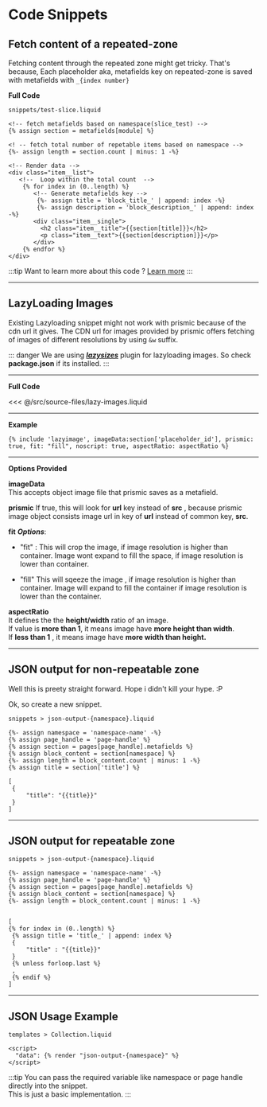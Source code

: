 # Code Snippets

## Fetch content of a repeated-zone

Fetching content through the repeated zone might get tricky. That's because, 
Each placeholder aka, metafields key on repeated-zone is saved with metafields with  ```_{index number}```

 **Full Code**

```
snippets/test-slice.liquid

<!-- fetch metafields based on namespace(slice_test) -->
{% assign section = metafields[module] %} 

<! -- fetch total number of repetable items based on namespace -->
{%- assign length = section.count | minus: 1 -%}

<!-- Render data -->
<div class="item__list">
   <!--  Loop within the total count  -->
    {% for index in (0..length) %}
       <!-- Generate metafields key -->
        {%- assign title = 'block_title_' | append: index -%} 
        {%- assign description = 'block_description_' | append: index -%}
       <div class="item__single">
         <h2 class="item__title">{{section[title]}}</h2> 
         <p class="item__text">{{section[description]}}</p>
       </div>
    {% endfor %}
</div>
```

:::tip 
Want to learn more about this code ? <a href="./code-snippets/fetch-repeated-items.html" class="green-link">Learn more</a>
::: 
<div class="block-space"></div>

---- 

## LazyLoading Images

Existing Lazyloading snippet might not work with prismic because of the cdn url it gives.
The CDN url for images provided by prismic offers fetching of images of different resolutions by using 
```&w``` suffix.

::: danger 
We are using <a href="https://www.npmjs.com/package/lazysizes">***lazysizes***</a> plugin for lazyloading images. So check **package.json** if its installed.
:::

<div class="block-space"></div>

----

**Full Code**

<SourceCode>
<<< @/src/source-files/lazy-images.liquid
</SourceCode>
<div class="block-space"></div>

----

**Example**
```
{% include 'lazyimage', imageData:section['placeholder_id'], prismic: true, fit: "fill", noscript: true, aspectRatio: aspectRatio %}
```

<div class="block-space"></div>

----


**Options Provided**

**imageData**  
This accepts object image file that prismic saves as a metafield.

**prismic**
If true, this will look for **url** key instead of **src** , because prismic image object consists image url in key of **url** instead of common key, **src**. 

**fit**
***Options***: 
- "fit" : 
 This will crop the image, if image resolution is higher than container. 
 Image wont expand to fill the space, if  image resolution is lower than container.

- "fill"
  This will sqeeze the image , if image resolution is higher than container.
  Image will expand to fill the container if image resolution is lower than the container.

**aspectRatio**  
It defines the the **height/width** ratio of an image.   
If value is **more than 1**, it means image have **more height than width**.  
If **less than 1** , it means image have **more width than height.**  

<div class="block-space"></div>

----

<div class="block-space"></div>

## JSON output for non-repeatable zone

Well this is preety straight forward. Hope i didn't kill your hype. :P 

Ok, so create a new snippet. 


```
snippets > json-output-{namespace}.liquid

{%- assign namespace = 'namespace-name' -%}
{% assign page_handle = 'page-handle' %}
{% assign section = pages[page_handle].metafields %}
{% assign block_content = section[namespace] %}
{%- assign length = block_content.count | minus: 1 -%}
{% assign title = section['title'] %}

[
 {
     "title": "{{title}}"
 }
]
```
<div class="block-space"></div>

----

<div class="block-space"></div>


## JSON output for repeatable zone


```
snippets > json-output-{namespace}.liquid

{%- assign namespace = 'namespace-name' -%}
{% assign page_handle = 'page-handle' %}
{% assign section = pages[page_handle].metafields %}
{% assign block_content = section[namespace] %}
{%- assign length = block_content.count | minus: 1 -%}


[
{% for index in (0..length) %}
 {% assign title = 'title_' | append: index %}
 {
     "title" : "{{title}}"
 }
 {% unless forloop.last %}
 ,
 {% endif %}
]
```

<div class="block-space"></div>

----


## JSON Usage Example 

```
templates > Collection.liquid

<script>
  "data": {% render "json-output-{namespace}" %}
</script>
```

:::tip 
You can pass the required variable like namespace or page handle directly into the snippet.   
This is just a basic implementation.
:::